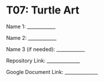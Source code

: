 # T07: Turtle Art

Name 1: ____________

Name 2: ____________

Name 3 (if needed): ____________

Repository Link: ______________

Google Document Link: ______________
